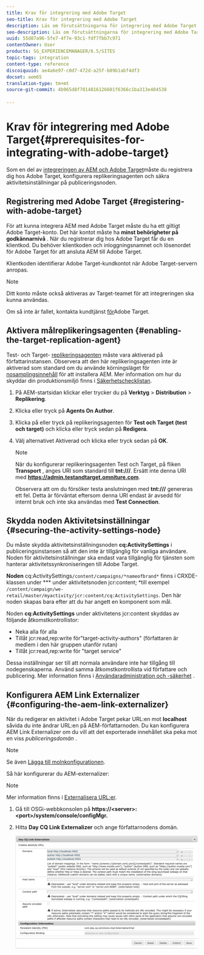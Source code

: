 ```yaml
---
title: Krav för integrering med Adobe Target
seo-title: Krav för integrering med Adobe Target
description: Läs om förutsättningarna för integrering med Adobe Target.
seo-description: Läs om förutsättningarna för integrering med Adobe Target.
uuid: 55d87a96-5fe7-4f7e-93c1-fdf7fbb7c971
contentOwner: User
products: SG_EXPERIENCEMANAGER/6.5/SITES
topic-tags: integration
content-type: reference
discoiquuid: ae4a6e97-c0d7-472d-a25f-b89b1abf4df3
docset: aem65
translation-type: tm+mt
source-git-commit: 4b965d8f7814816126601f6366c1ba313e404538

---
```



# Krav för integrering med Adobe Target{#prerequisites-for-integrating-with-adobe-target}

Som en del av [integreringen av AEM och Adobe Target](/help/sites-administering/target.md)måste du registrera dig hos Adobe Target, konfigurera replikeringsagenten och säkra aktivitetsinställningar på publiceringsnoden.

## Registrering med Adobe Target {#registering-with-adobe-target}

För att kunna integrera AEM med Adobe Target måste du ha ett giltigt Adobe Target-konto. Det här kontot måste ha **minst behörigheter på godkännarnivå** . När du registrerar dig hos Adobe Target får du en klientkod. Du behöver klientkoden och inloggningsnamnet och lösenordet för Adobe Target för att ansluta AEM till Adobe Target.

Klientkoden identifierar Adobe Target-kundkontot när Adobe Target-servern anropas.

>[!NOTE]
>
>Ditt konto måste också aktiveras av Target-teamet för att integreringen ska kunna användas.
>
>
>Om så inte är fallet, kontakta kundtjänst [för](https://marketing.adobe.com/resources/help/en_US/target/target/r_problem.html)Adobe Target.

## Aktivera målreplikeringsagenten {#enabling-the-target-replication-agent}

Test- och Target- [replikeringsagenten](/help/sites-deploying/replication.md) måste vara aktiverad på författarinstansen. Observera att den här replikeringsagenten inte är aktiverad som standard om du använde körningsläget för [nosamplingsinnehåll](/help/sites-deploying/configure-runmodes.md#using-samplecontent-and-nosamplecontent) för att installera AEM. Mer information om hur du skyddar din produktionsmiljö finns i [Säkerhetschecklistan](/help/sites-administering/security-checklist.md).

1. På AEM-startsidan klickar eller trycker du på **Verktyg** > **Distribution** > **Replikering**.
1. Klicka eller tryck på **Agents On Author**.
1. Klicka på eller tryck på replikeringsagenten för **Test och Target (test och target)** och klicka eller tryck sedan på **Redigera**.
1. Välj alternativet Aktiverad och klicka eller tryck sedan på **OK**.

   >[!NOTE]
   >
   >När du konfigurerar replikeringsagenten Test och Target, på fliken **Transport** , anges URI som standard till **tnt:///**. Ersätt inte denna URI med **https://admin.testandtarget.omniture.com**.
   >
   >Observera att om du försöker testa anslutningen med **tnt:///** genereras ett fel. Detta är förväntat eftersom denna URI endast är avsedd för internt bruk och inte ska användas med **Test Connection**.

## Skydda noden Aktivitetsinställningar {#securing-the-activity-settings-node}

Du måste skydda aktivitetsinställningsnoden **cq:ActivitySettings** i publiceringsinstansen så att den inte är tillgänglig för vanliga användare. Noden för aktivitetsinställningar ska endast vara tillgänglig för tjänsten som hanterar aktivitetssynkroniseringen till Adobe Target.

**Noden** cq:ActivitySettings`/content/campaigns/*nameofbrand*` finns i CRXDE-klassen under *** under aktivitetsnoden jcr:content; *till exempel `/content/campaign/we-retail/master/myactivity/jcr:content/cq:ActivitySettings`. Den här noden skapas bara efter att du har angett en komponent som mål.

Noden **cq:ActivitySettings** under aktivitetens jcr:content skyddas av följande åtkomstkontrollistor:

* Neka alla för alla
* Tillåt jcr:read,rep:write för&quot;target-activity-authors&quot; (författaren är medlem i den här gruppen utanför rutan)
* Tillåt jcr:read,rep:write för &quot;target service&quot;

Dessa inställningar ser till att normala användare inte har tillgång till nodegenskaperna. Använd samma åtkomstkontrollista vid författare och publicering. Mer information finns i [Användaradministration och -säkerhet](/help/sites-administering/security.md) .

## Konfigurera AEM Link Externalizer {#configuring-the-aem-link-externalizer}

När du redigerar en aktivitet i Adobe Target pekar URL:en mot **localhost** såvida du inte ändrar URL:en på AEM-författarnoden. Du kan konfigurera AEM Link Externalizer om du vill att det exporterade innehållet ska peka mot en viss *publiceringsdomän* .

>[!NOTE]
>
>Se även [Lägga till molnkonfigurationen](/help/sites-administering/experience-fragments-target.md#add-the-cloud-configuration).

Så här konfigurerar du AEM-externalizer:

>[!NOTE]
>
>Mer information finns i [Externalisera URL:er](/help/sites-developing/externalizer.md).

1. Gå till OSGi-webbkonsolen på **https://&lt;server>:&lt;port>/system/console/configMgr.**
1. Hitta **Day CQ Link Externalizer** och ange författarnodens domän.

   ![chlimage_1-120](assets/aem-externalizer-01.png)

